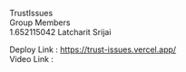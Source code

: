 TrustIssues<br>
Group Members<br>
1.652115042 Latcharit Srijai<br>

Deploy Link : https://trust-issues.vercel.app/<br>
Video Link :
 
 
